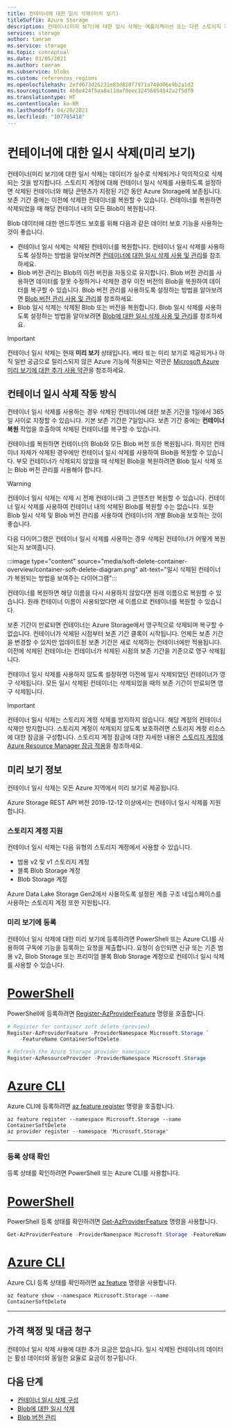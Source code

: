 ```yaml
---
title: 컨테이너에 대한 일시 삭제(미리 보기)
titleSuffix: Azure Storage
description: 컨테이너(미리 보기)에 대한 일시 삭제는 애플리케이션 또는 다른 스토리지 계정 사용자에 의해 잘못 수정되거나 삭제될 때 데이터를 보다 쉽게 복구할 수 있도록 데이터를 보호합니다.
services: storage
author: tamram
ms.service: storage
ms.topic: conceptual
ms.date: 03/05/2021
ms.author: tamram
ms.subservice: blobs
ms.custom: references_regions
ms.openlocfilehash: 2efd673d26231e83d820f7971a740d06e9b2a1d2
ms.sourcegitcommit: 4b0e424f5aa8a11daf0eec32456854542a2f5df0
ms.translationtype: HT
ms.contentlocale: ko-KR
ms.lasthandoff: 04/20/2021
ms.locfileid: "107785418"
---
```

# <a name="soft-delete-for-containers-preview"></a>컨테이너에 대한 일시 삭제(미리 보기)

컨테이너(미리 보기)에 대한 일시 삭제는 데이터가 실수로 삭제되거나 악의적으로 삭제되는 것을 방지합니다. 스토리지 계정에 대해 컨테이너 일시 삭제를 사용하도록 설정하면 삭제된 컨테이너와 해당 콘텐츠가 지정된 기간 동안 Azure Storage에 보존됩니다. 보존 기간 중에는 이전에 삭제한 컨테이너를 복원할 수 있습니다. 컨테이너를 복원하면 삭제되었을 때 해당 컨테이너 내의 모든 Blob이 복원됩니다.

Blob 데이터에 대한 엔드투엔드 보호를 위해 다음과 같은 데이터 보호 기능을 사용하는 것이 좋습니다.

- 컨테이너 일시 삭제는 삭제된 컨테이너를 복원합니다. 컨테이너 일시 삭제를 사용하도록 설정하는 방법을 알아보려면 [컨테이너에 대한 일시 삭제 사용 및 관리](soft-delete-container-enable.md)를 참조하세요.
- Blob 버전 관리는 Blob의 이전 버전을 자동으로 유지합니다. Blob 버전 관리를 사용하면 데이터를 잘못 수정하거나 삭제한 경우 이전 버전의 Blob을 복원하여 데이터를 복구할 수 있습니다. Blob 버전 관리를 사용하도록 설정하는 방법을 알아보려면 [Blob 버전 관리 사용 및 관리](versioning-enable.md)를 참조하세요.
- Blob 일시 삭제는 삭제된 Blob 또는 버전을 복원합니다. Blob 일시 삭제를 사용하도록 설정하는 방법을 알아보려면 [Blob에 대한 일시 삭제 사용 및 관리](soft-delete-blob-enable.md)를 참조하세요.

> [!IMPORTANT]
> 컨테이너 일시 삭제는 현재 **미리 보기** 상태입니다. 베타 또는 미리 보기로 제공되거나 아직 일반 공급으로 릴리스되지 않은 Azure 기능에 적용되는 약관은 [Microsoft Azure 미리 보기에 대한 추가 사용 약관](https://azure.microsoft.com/support/legal/preview-supplemental-terms/)을 참조하세요.

## <a name="how-container-soft-delete-works"></a>컨테이너 일시 삭제 작동 방식

컨테이너 일시 삭제를 사용하는 경우 삭제된 컨테이너에 대한 보존 기간을 1일에서 365일 사이로 지정할 수 있습니다. 기본 보존 기간은 7일입니다. 보존 기간 중에는 **컨테이너 복원** 작업을 호출하여 삭제된 컨테이너를 복구할 수 있습니다.

컨테이너를 복원하면 컨테이너의 Blob와 모든 Blob 버전 또한 복원됩니다. 하지만 컨테이너 자체가 삭제된 경우에만 컨테이너 일시 삭제를 사용하여 Blob을 복원할 수 있습니다. 부모 컨테이너가 삭제되지 않았을 때 삭제된 Blob을 복원하려면 Blob 일시 삭제 또는 Blob 버전 관리를 사용해야 합니다.

> [!WARNING]
> 컨테이너 일시 삭제는 삭제 시 전체 컨테이너와 그 콘텐츠만 복원할 수 있습니다. 컨테이너 일시 삭제를 사용하여 컨테이너 내의 삭제된 Blob를 복원할 수는 없습니다. 또한 Blob 일시 삭제 및 Blob 버전 관리를 사용하여 컨테이너의 개별 Blob을 보호하는 것이 좋습니다.

다음 다이어그램은 컨테이너 일시 삭제를 사용하는 경우 삭제된 컨테이너가 어떻게 복원되는지 보여줍니다.

:::image type="content" source="media/soft-delete-container-overview/container-soft-delete-diagram.png" alt-text="일시 삭제된 컨테이너가 복원되는 방법을 보여주는 다이어그램":::

컨테이너를 복원하면 해당 이름을 다시 사용하지 않았다면 원래 이름으로 복원할 수 있습니다. 원래 컨테이너 이름이 사용되었다면 새 이름으로 컨테이너를 복원할 수 있습니다.

보존 기간이 만료되면 컨테이너는 Azure Storage에서 영구적으로 삭제되며 복구할 수 없습니다. 컨테이너가 삭제된 시점부터 보존 기간 클록이 시작됩니다. 언제든 보존 기간을 변경할 수 있지만 업데이트된 보존 기간은 새로 삭제하는 컨테이너에만 적용됩니다. 이전에 삭제된 컨테이너는 컨테이너가 삭제된 시점의 보존 기간을 기준으로 영구 삭제됩니다.

컨테이너 일시 삭제를 사용하지 않도록 설정하면 이전에 일시 삭제되었던 컨테이너가 영구 삭제됩니다. 모든 일시 삭제된 컨테이너는 삭제되었을 때의 보존 기간이 만료되면 영구 삭제됩니다.

> [!IMPORTANT]
> 컨테이너 일시 삭제는 스토리지 계정 삭제를 방지하지 않습니다. 해당 계정의 컨테이너 삭제만 방지합니다. 스토리지 계정이 삭제되지 않도록 보호하려면 스토리지 계정 리소스에 대한 잠금을 구성합니다. 스토리지 계정 잠금에 대한 자세한 내용은 [스토리지 계정에 Azure Resource Manager 잠금 적용](../common/lock-account-resource.md)을 참조하세요.

## <a name="about-the-preview"></a>미리 보기 정보

컨테이너 일시 삭제는 모든 Azure 지역에서 미리 보기로 제공됩니다.

Azure Storage REST API 버전 2019-12-12 이상에서는 컨테이너 일시 삭제를 지원합니다.

### <a name="storage-account-support"></a>스토리지 계정 지원

컨테이너 일시 삭제는 다음 유형의 스토리지 계정에서 사용할 수 있습니다.

- 범용 v2 및 v1 스토리지 계정
- 블록 Blob Storage 계정
- Blob Storage 계정

Azure Data Lake Storage Gen2에서 사용하도록 설정된 계층 구조 네임스페이스를 사용하는 스토리지 계정 또한 지원됩니다.

### <a name="register-for-the-preview"></a>미리 보기에 등록

컨테이너 일시 삭제에 대한 미리 보기에 등록하려면 PowerShell 또는 Azure CLI를 사용하여 구독에 기능을 등록하는 요청을 제출합니다. 요청이 승인되면 신규 또는 기존 범용 v2, Blob Storage 또는 프리미엄 블록 Blob Storage 계정으로 컨테이너 일시 삭제를 사용할 수 있습니다.

# <a name="powershell"></a>[PowerShell](#tab/powershell)

PowerShell에 등록하려면 [Register-AzProviderFeature](/powershell/module/az.resources/register-azproviderfeature) 명령을 호출합니다.

```powershell
# Register for container soft delete (preview)
Register-AzProviderFeature -ProviderNamespace Microsoft.Storage `
    -FeatureName ContainerSoftDelete

# Refresh the Azure Storage provider namespace
Register-AzResourceProvider -ProviderNamespace Microsoft.Storage
```

# <a name="azure-cli"></a>[Azure CLI](#tab/azure-cli)

Azure CLI에 등록하려면 [az feature register](/cli/azure/feature#az_feature_register) 명령을 호출합니다.

```azurecli
az feature register --namespace Microsoft.Storage --name ContainerSoftDelete
az provider register --namespace 'Microsoft.Storage'
```

---

### <a name="check-the-status-of-your-registration"></a>등록 상태 확인

등록 상태를 확인하려면 PowerShell 또는 Azure CLI를 사용합니다.

# <a name="powershell"></a>[PowerShell](#tab/powershell)

PowerShell 등록 상태를 확인하려면 [Get-AzProviderFeature](/powershell/module/az.resources/get-azproviderfeature) 명령을 사용합니다.

```powershell
Get-AzProviderFeature -ProviderNamespace Microsoft.Storage -FeatureName ContainerSoftDelete
```

# <a name="azure-cli"></a>[Azure CLI](#tab/azure-cli)

Azure CLI 등록 상태를 확인하려면 [az feature](/cli/azure/feature#az_feature_show) 명령을 사용합니다.

```azurecli
az feature show --namespace Microsoft.Storage --name ContainerSoftDelete
```

---

## <a name="pricing-and-billing"></a>가격 책정 및 대금 청구

컨테이너 일시 삭제 사용에 대한 추가 요금은 없습니다. 일시 삭제된 컨테이너의 데이터는 활성 데이터와 동일한 요율로 요금이 청구됩니다.

## <a name="next-steps"></a>다음 단계

- [컨테이너 일시 삭제 구성](soft-delete-container-enable.md)
- [Blob에 대한 일시 삭제](soft-delete-blob-overview.md)
- [Blob 버전 관리](versioning-overview.md)
